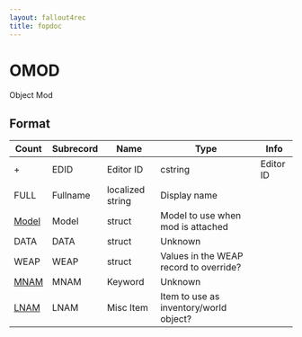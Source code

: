 ```yaml
---
layout: fallout4rec
title: fopdoc
---
```

OMOD
====

Object Mod

## Format

Count | Subrecord | Name | Type | Info
------|-------|------|------|-----
+ | EDID | Editor ID | cstring | Editor ID
 | FULL | Fullname | localized string | Display name
 | [Model](Subrecords/Model.html) | Model | struct | Model to use when mod is attached 
 | DATA | DATA | struct | Unknown
 | WEAP | WEAP | struct | Values in the WEAP record to override?
 | [MNAM](KYWD.html) | MNAM | Keyword | Unknown
 | [LNAM](MISC.html) | LNAM | Misc Item | Item to use as inventory/world object?
